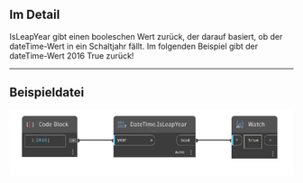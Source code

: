 ## Im Detail
IsLeapYear gibt einen booleschen Wert zurück, der darauf basiert, ob der dateTime-Wert in ein Schaltjahr fällt. Im folgenden Beispiel gibt der dateTime-Wert 2016 True zurück!
___
## Beispieldatei

![IsLeapYear](./DSCore.DateTime.IsLeapYear_img.jpg)

